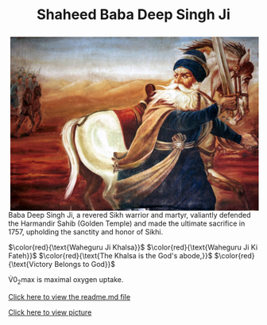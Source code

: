 # <p align="center">Shaheed Baba Deep Singh Ji</p>
<img src="images/picture.jpg" width="500" height="350" align="right">
<p1> Baba Deep Singh Ji, a revered Sikh warrior and martyr, valiantly 
  defended the Harmandir Sahib (Golden Temple) and made the 
  ultimate sacrifice in 1757, upholding the sanctity and honor of Sikhi.</p1>

  
$\color{red}{\text{Waheguru Ji Khalsa}}$
$\color{red}{\text{Waheguru Ji Ki Fateh}}$
$\color{red}{\text{The Khalsa is the God's abode,}}$
$\color{red}{\text{Victory Belongs to God}}$

<p>V&#x0307;0<sub>2</sub>max is maximal oxygen uptake.</p>

<a href="readme.md">Click here to view the readme.md file</a>

<a href="images/picture.jpg">Click here to view picture</a>
